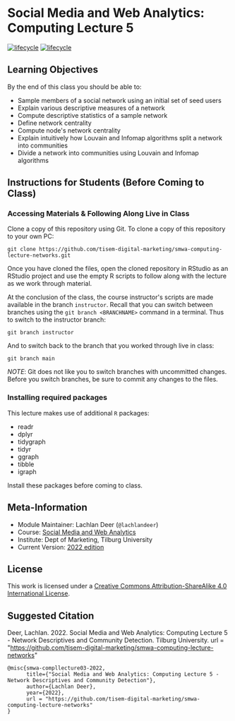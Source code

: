 # Social Media and Web Analytics: Computing Lecture 5

[![lifecycle](https://img.shields.io/badge/lifecycle-maturing-blue.svg)](https://www.tidyverse.org/lifecycle/#maturing)
[![lifecycle](https://img.shields.io/badge/version-2022-red.svg)]()

## Learning Objectives

By the end of this class you should be able to:

* Sample members of a social network using an initial set of seed users
* Explain various descriptive measures of a network
* Compute descriptive statistics of a sample network
* Define network centrality
* Compute node's network centrality
* Explain intuitively how Louvain and Infomap algorithms split a network into communities
* Divide a network into communities using Louvain and Infomap algorithms

## Instructions for Students (Before Coming to Class)

### Accessing Materials & Following Along Live in Class

Clone a copy of this repository using Git.
To clone a copy of this repository to your own PC:

```{bash, eval = FALSE}
git clone https://github.com/tisem-digital-marketing/smwa-computing-lecture-networks.git
```

Once you have cloned the files, open the cloned repository in RStudio as an RStudio project and use the empty R scripts to follow along with the lecture as we work through material.

At the conclusion of the class, the course instructor's scripts are made available in the branch `instructor`.
Recall that you can switch between branches using the `git branch <BRANCHNAME>` command in a terminal.
Thus to switch to the instructor branch:

```{bash}
git branch instructor
```

And to switch back to the branch that you worked through live in class:

```{bash}
git branch main
```

*NOTE*: Git does not like you to switch branches with uncommitted changes.
Before you switch branches, be sure to commit any changes to the files.

### Installing required packages

This lecture makes use of additional `R` packages:

* readr  
* dplyr 
* tidygraph
* tidyr  
* ggraph
* tibble
* igraph


Install these packages before coming to class.

## Meta-Information

* Module Maintainer: Lachlan Deer (`@lachlandeer`)
* Course: [Social Media and Web Analytics](https://tisem-digital-marketing.github.io/2022-smwa)
* Institute: Dept of Marketing, Tilburg University
* Current Version: [2022 edition](https://tisem-digital-marketing.github.io/2022-smwa)

## License

This work is licensed under a [Creative Commons Attribution-ShareAlike 4.0 International License](http://creativecommons.org/licenses/by-sa/4.0/).

## Suggested Citation

Deer, Lachlan. 2022. Social Media and Web Analytics: Computing Lecture 5 - Network Descriptives and Community Detection. Tilburg University. url = "https://github.com/tisem-digital-marketing/smwa-computing-lecture-networks"

```{r, engine='out', eval = FALSE}
@misc{smwa-compllecture03-2022,
      title={"Social Media and Web Analytics: Computing Lecture 5 - Network Descriptives and Community Detection"},
      author={Lachlan Deer},
      year={2022},
      url = "https://github.com/tisem-digital-marketing/smwa-computing-lecture-networks"
}
```
